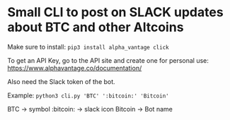# Small CLI to post on SLACK updates about BTC and other Altcoins

Make sure to install:
`pip3 install alpha_vantage click`

To get an API Key, go to the API site and create one for personal use:
https://www.alphavantage.co/documentation/

Also need the Slack token of the bot.

Example:
`python3 cli.py 'BTC' ':bitcoin:' 'Bitcoin'`

BTC -> symbol
:bitcoin: -> slack icon
Bitcoin -> Bot name
